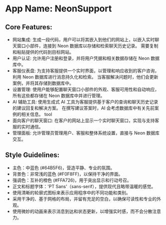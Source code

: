 # **App Name**: NeonSupport

## Core Features:

- 网站集成: 生成一段代码，用户可以将其嵌入到他们的网站上，以嵌入实时聊天窗口小部件，连接到 Neon 数据库以存储和检索聊天历史记录。 需要复制和粘贴提供的代码到目标网站。
- 用户认证: 允许用户注册和登录，并将用户凭据和相关数据存储在 Neon 数据库中。
- 客服仪表盘: 为支持客服提供一个实时界面，以管理和响应收到的客户咨询，利用 Neon 数据库进行消息持久化和检索。 当客服解决问题时，他们会更新案例，并将其存储到数据库中。
- 设置管理: 使用户能够配置聊天窗口小部件的外观、客服可用性和自动响应，所有这些都存储在 Neon 数据库中并进行管理。
- AI 辅助工具: 使用生成式 AI 工具为客服提供基于客户的查询和聊天历史记录的建议回复和解决方案。 在撰写建议答案时，AI 会考虑数据库中有关先前案例的相关信息。 tool
- 面向客户的聊天窗口: 在客户的网站上显示一个实时聊天窗口，实现与支持客服的实时通信。
- 管理面板: 允许管理员管理用户、客服和整体系统设置，直接与 Neon 数据库交互。

## Style Guidelines:

- 主色：中蓝色 (#64B5F6)，营造平静、专业的氛围。
- 背景色：非常浅的蓝色 (#F0F8FF)，以保持干净的界面。
- 强调色：互补的橙色 (#FFA726)，用于突出显示和行动号召。
- 正文和标题字体：'PT Sans'（sans-serif），提供现代且略带温暖的感觉。
- 使用清晰的轮廓式图标来表示应用程序中的不同功能和类别。
- 采用干净的、基于网格的布局，并留有充足的空白，以确保可读性和专业的外观。
- 使用微妙的动画来表示消息到达和状态更新，以增强实时感，而不会分散注意力。